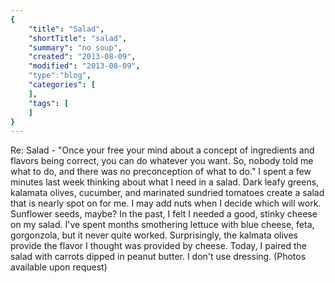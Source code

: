 ```yaml
---
{
    "title": "Salad",
    "shortTitle": "salad",
    "summary": "no soup",
    "created": "2013-08-09",
    "modified": "2013-08-09",
    "type":"blog",
    "categories": [
    ],
    "tags": [
    ]
}
---
```

Re: Salad - "Once your free your mind about a concept of ingredients and flavors being correct, you can do whatever you want. So, nobody told me what to do, and there was no preconception of what to do."  I spent a few minutes last week thinking about what I need in a salad. Dark leafy greens, kalamata olives, cucumber, and marinated sundried tomatoes create a salad that is nearly spot on for me. I may add nuts when I decide which will work. Sunflower seeds, maybe? In the past, I felt I needed a good, stinky cheese on my salad. I've spent months smothering lettuce with blue cheese, feta, gorgonzola, but it never quite worked. Surprisingly, the kalmata olives provide the flavor I thought was provided by cheese. Today, I paired the salad with carrots dipped in peanut butter. I don't use dressing. (Photos available upon request)
